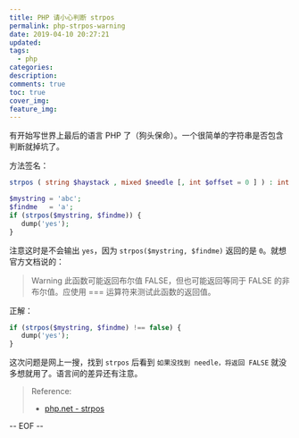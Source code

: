 ```yaml
---
title: PHP 请小心判断 strpos
permalink: php-strpos-warning
date: 2019-04-10 20:27:21
updated:
tags:
  - php
categories:
description:
comments: true
toc: true
cover_img:
feature_img:
---
```


有开始写世界上最后的语言 PHP 了（狗头保命）。一个很简单的字符串是否包含判断就掉坑了。

方法签名：

```php
strpos ( string $haystack , mixed $needle [, int $offset = 0 ] ) : int
```

<!-- more -->

```php
$mystring = 'abc';
$findme   = 'a';
if (strpos($mystring, $findme)) {
   dump('yes');
}
```

注意这时是不会输出 `yes`，因为 `strpos($mystring, $findme)` 返回的是 `0`。就想官方文档说的：

> Warning 此函数可能返回布尔值 FALSE，但也可能返回等同于 FALSE 的非布尔值。应使用 === 运算符来测试此函数的返回值。

正解：

```php
if (strpos($mystring, $findme) !== false) {
   dump('yes');
}
```

这次问题是网上一搜，找到 `strpos` 后看到 `如果没找到 needle，将返回 FALSE` 就没多想就用了。语言间的差异还有注意。

> Reference:
>
> - [php.net - strpos](https://www.php.net/manual/zh/function.strpos.php)

-- EOF --
